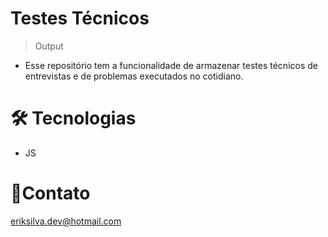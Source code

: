 # Testes Técnicos

> Output

- Esse repositório tem a funcionalidade de armazenar testes técnicos de
  entrevistas e de problemas executados no cotidiano. 



#  🛠 Tecnologias
- JS


# 📩Contato
eriksilva.dev@hotmail.com
